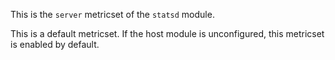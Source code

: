 This is the `server` metricset of the `statsd` module.

This is a default metricset. If the host module is unconfigured, this metricset is enabled by default.
